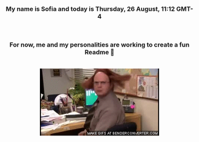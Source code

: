 


<div align="center">
<h3 >My name is Sofia and today is Thursday, 26 August, 11:12 GMT-4</h3><br>
<h3 >For now, me and my personalities are working to create a fun Readme 👋
</h3><br>
<img src='img/dwight.gif' alt='working...'/>
</div>
